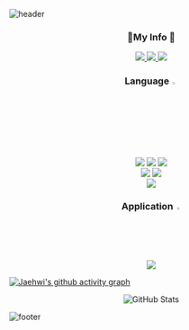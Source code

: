 <!--
**myeong-jae-hwi/myeong-jae-hwi** is a ✨ _special_ ✨ repository because its `README.md` (this file) appears on your GitHub profile.

Here are some ideas to get you started:

- 🔭 I’m currently working on ...
- 🌱 I’m currently learning ...
- 👯 I’m looking to collaborate on ...
- 🤔 I’m looking for help with ...
- 💬 Ask me about ...
- 📫 How to reach me: ...
- 😄 Pronouns: ...
- ⚡ Fun fact: ...
-->
![header](https://capsule-render.vercel.app/api?type=waving&color=gradient&text=Hi%20there%20I'm%20Jaehwi😀&height=200&fontSize=30&fontColor=FFFFFF&fontAlign=50)<br>

<h3 align="center">📌My Info 📌</h3>
<p align="center">
    <a href="">
        <img src="https://img.shields.io/badge/Kakao-FFCD00?style=for-the-badge&logo=KakaoTalk&logoColor=000000"/>
    </a>
    <a href="https://re-hwi.tistory.com/">
        <img src="https://img.shields.io/badge/Tistory-FF5D4E?style=for-the-badge&logo=Tistory&logoColor=FFFFFF"/>
    </a>
    <a href="mailto:audwognl@gmail.com">
        <img src="https://img.shields.io/badge/Gmail-FF0000?style=for-the-badge&logo=Gmail&logoColor=FFFFFF"> 
    </a>
</p>

<h3 align="center">Language<img width = "3%" src = "https://github.com/myeong-jae-hwi/myeong-jae-hwi/assets/72872676/1ddc4555-6a53-497b-ad04-34845086b976"/>  
</h3>
<p align="center">
<img src="https://img.shields.io/badge/html5-E34F26?style=for-the-badge&logo=HTML5&logoColor=FFFFFF"/>
<img src="https://img.shields.io/badge/css3-1572B6?style=for-the-badge&logo=CSS3&logoColor=FFFFFF"/>
<img src="https://img.shields.io/badge/js-F7DF1E?style=for-the-badge&logo=JavaScript&logoColor=000000"/><br>
<img src="https://img.shields.io/badge/python-3670A0?style=for-the-badge&logo=python&logoColor=ffdd54"/>
<img src="https://img.shields.io/badge/node.js-339933?style=for-the-badge&logo=Node.js&logoColor=FFFFFF"/><br>
<img src="https://img.shields.io/badge/java-007396?style=for-the-badge&logo=java&logoColor=white">
</p>

<h3 align="center">Application <img width = 2% src = "https://github.com/myeong-jae-hwi/myeong-jae-hwi/assets/72872676/e4f4389b-b4db-4230-97f4-e9461205d674"/></h3>
<p align="center">
<img src="https://img.shields.io/badge/android-3DDC84?style=for-the-badge&logo=android&logoColor=ffffff"/>
</p>

[![Jaehwi's github activity graph](https://github-readme-activity-graph.vercel.app/graph?username=myeong-jae-hwi&theme=react)](https://github.com/ashutosh00710/github-readme-activity-graph)

<p align="center">
  <img src="https://github-readme-stats.vercel.app/api?username=Myeong-jae-hwi&show_icons=true&theme=react" alt="GitHub Stats">
</p>

![footer](https://capsule-render.vercel.app/api?section=footer&type=waving&color=gradient&height=130)
